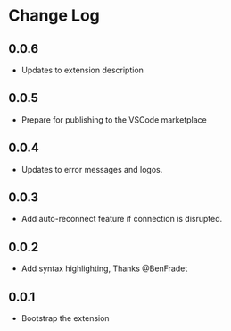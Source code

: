 # Change Log

## 0.0.6

- Updates to extension description

## 0.0.5

- Prepare for publishing to the VSCode marketplace

## 0.0.4

- Updates to error messages and logos.

## 0.0.3

- Add auto-reconnect feature if connection is disrupted.

## 0.0.2

- Add syntax highlighting, Thanks @BenFradet

## 0.0.1

- Bootstrap the extension
